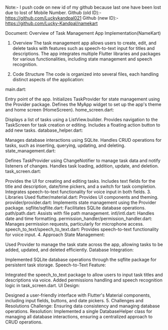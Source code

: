 Note:- I push code on new id of my github because last one have been lost due to lost of Mobile Number.
Github (old ID):- https://github.com/Luckykandpal021
Github (new ID):- https://github.com/Lucky-Kandpal/namekart

Document: Overview of Task Management App Implementation(NameKart)
1. Overview
The task management app allows users to create, edit, and delete tasks with features such as speech-to-text input for titles and descriptions. The app integrates multiple Flutter libraries and packages for various functionalities, including state management and speech recognition.

2. Code Structure
The code is organized into several files, each handling distinct aspects of the application:

main.dart:

Entry point of the app.
Initializes TaskProvider for state management using the Provider package.
Defines the MyApp widget to set up the app's theme and home screen (HomeScreen).
home_screen.dart:

Displays a list of tasks using a ListView.builder.
Provides navigation to the TaskScreen for task creation or editing.
Includes a floating action button to add new tasks.
database_helper.dart:

Manages database interactions using SQLite.
Handles CRUD operations for tasks, such as inserting, querying, updating, and deleting.
state_management.dart:

Defines TaskProvider using ChangeNotifier to manage task data and notify listeners of changes.
Handles task loading, addition, update, and deletion.
task_screen.dart:

Provides the UI for creating and editing tasks.
Includes text fields for the title and description, date/time pickers, and a switch for task completion.
Integrates speech-to-text functionality for voice input in both fields.
3. Libraries Used
flutter/material.dart: Provides UI components and theming.
provider/provider.dart: Implements state management using the Provider package.
sqflite/sqflite.dart: Facilitates SQLite database operations.
path/path.dart: Assists with file path management.
intl/intl.dart: Handles date and time formatting.
permission_handler/permission_handler.dart: Manages permission requests, particularly for microphone access.
speech_to_text/speech_to_text.dart: Provides speech-to-text functionality for voice input.
4. Approach
State Management:

Used Provider to manage the task state across the app, allowing tasks to be added, updated, and deleted efficiently.
Database Integration:

Implemented SQLite database operations through the sqflite package for persistent task storage.
Speech-to-Text Feature:

Integrated the speech_to_text package to allow users to input task titles and descriptions via voice. Added permissions handling and speech recognition logic in task_screen.dart.
UI Design:

Designed a user-friendly interface with Flutter's Material components, including input fields, buttons, and date pickers.
5. Challenges and Resolutions
Challenge: Ensuring data consistency and managing database operations.
Resolution: Implemented a single DatabaseHelper class for managing all database interactions, ensuring a centralized approach to CRUD operations.
